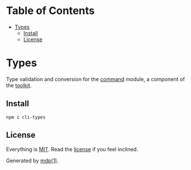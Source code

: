 Table of Contents
=================

* [Types](#types)
  * [Install](#install)
  * [License](#license)

Types
=====

 Type validation and conversion for the [command](https://github.com/freeformsystems/cli-command) module, a component of the [toolkit](https://github.com/freeformsystems/cli-toolkit).

## Install

```
npm i cli-types
```

## License

Everything is [MIT](http://en.wikipedia.org/wiki/MIT_License). Read the [license](https://github.com/freeformsystems/cli-types/blob/master/LICENSE) if you feel inclined.

Generated by [mdp(1)](https://github.com/freeformsystems/mdp).

[toolkit]: https://github.com/freeformsystems/cli-toolkit
[command]: https://github.com/freeformsystems/cli-command
